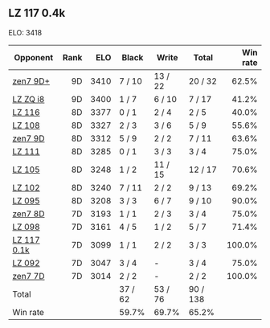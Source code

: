 ## LZ 117 0.4k ##

ELO: 3418

Opponent | Rank | ELO | Black | Write | Total | Win rate
---------|-----:|----:|-------|-------|-------|-------:
[zen7 9D+](zen7%209D+.md) | 9D | 3410 | 7 / 10 | 13 / 22 | 20 / 32 | 62.5%
[LZ ZQ i8](LZ%20ZQ%20i8.md) | 9D | 3400 | 1 / 7 | 6 / 10 | 7 / 17 | 41.2%
[LZ 116](LZ%20116.md) | 8D | 3377 | 0 / 1 | 2 / 4 | 2 / 5 | 40.0%
[LZ 108](LZ%20108.md) | 8D | 3327 | 2 / 3 | 3 / 6 | 5 / 9 | 55.6%
[zen7 9D](zen7%209D.md) | 8D | 3312 | 5 / 9 | 2 / 2 | 7 / 11 | 63.6%
[LZ 111](LZ%20111.md) | 8D | 3285 | 0 / 1 | 3 / 3 | 3 / 4 | 75.0%
[LZ 105](LZ%20105.md) | 8D | 3248 | 1 / 2 | 11 / 15 | 12 / 17 | 70.6%
[LZ 102](LZ%20102.md) | 8D | 3240 | 7 / 11 | 2 / 2 | 9 / 13 | 69.2%
[LZ 095](LZ%20095.md) | 8D | 3208 | 3 / 3 | 6 / 7 | 9 / 10 | 90.0%
[zen7 8D](zen7%208D.md) | 7D | 3193 | 1 / 1 | 2 / 3 | 3 / 4 | 75.0%
[LZ 098](LZ%20098.md) | 7D | 3161 | 4 / 5 | 1 / 2 | 5 / 7 | 71.4%
[LZ 117 0.1k](LZ%20117%200.1k.md) | 7D | 3099 | 1 / 1 | 2 / 2 | 3 / 3 | 100.0%
[LZ 092](LZ%20092.md) | 7D | 3047 | 3 / 4 | - | 3 / 4 | 75.0%
[zen7 7D](zen7%207D.md) | 7D | 3014 | 2 / 2 | - | 2 / 2 | 100.0%
Total | | | 37 / 62 | 53 / 76 | 90 / 138 | 
Win rate| | | 59.7% | 69.7% | 65.2% | 

